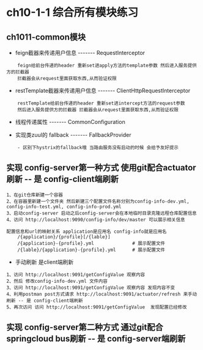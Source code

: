 # ch10-1-1 综合所有模块练习 
## ch1011-common模块
- feign截器来传递用户信息         ------- RequestInterceptor
```
    feign给前台传递的header 重新set进apply方法的template参数 然后进入服务提供方的拦截器
    拦截器会从request里面获取东西,从而验证权限
```
- restTemplate截器来传递用户信息  ------- ClientHttpRequestInterceptor 
```
    restTemplate给前台传递的header 重新set进intercept方法的request参数 
    然后进入服务提供方的拦截器 拦截器会从request里面获取东西,从而验证权限
```
- 线程传递属性                    -------  CommonConfiguration 

- 实现类zuul的 fallback           -------  FallbackProvider
```
    - 区别下hystrix的fallback哦 当路由服务没有启动的时候 会给予友好提示
```

## 实现 config-server第一种方式  使用git配合actuator刷新 -- 是 config-client端刷新
```
1、在git仓库新建一个容器 
2、在容器里新建一个文件夹 然后新建三个配置文件名称分别为config-info-dev.yml, config-info-test.yml, config-info-prod.yml
3、启动config-server 启动之后config-server会在本地临时目录克隆远程仓库配置信息
4、访问 http://localhost:9090/config-info/dev/master 可以展示相关信息

配置信息和url的映射关系 application是应用名 config-info就是应用名
    /{application}/{profile}[/{lable}]
    /{application}-{profile}.yml              # 展示配置文件
    /{lable}/{application}-{profile}.yml      # 展示配置文件
```
- 手动刷新 是client端刷新
```
1、访问 http://localhost:9091/getConfigValue 观察内容
2、然后 修改config-info-dev.yml 文件内容 
3、访问 http://localhost:9091/getConfigValue 观察内容 发现内容不变
4、利用postman post方式请求 http://localhost:9091/actuator/refresh 来手动刷新 -- 是 config-client端刷新
5、再次访问 访问 http://localhost:9091/getConfigValue  发现配置已经修改
```

## 实现 config-server第二种方式  通过git配合springcloud bus刷新 -- 是 config-server端刷新